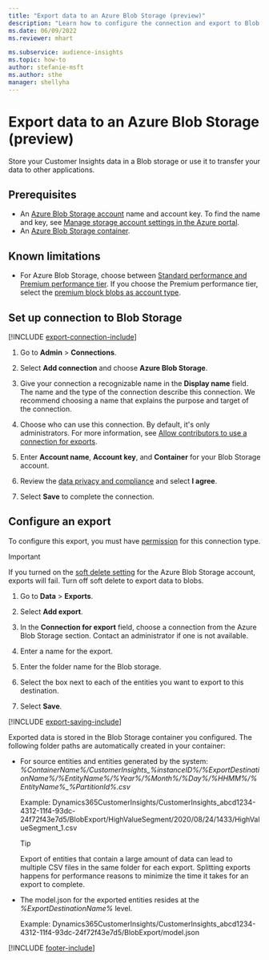 ```yaml
---
title: "Export data to an Azure Blob Storage (preview)"
description: "Learn how to configure the connection and export to Blob storage."
ms.date: 06/09/2022
ms.reviewer: mhart

ms.subservice: audience-insights
ms.topic: how-to
author: stefanie-msft
ms.author: sthe
manager: shellyha
---
```


# Export data to an Azure Blob Storage (preview)

Store your Customer Insights data in a Blob storage or use it to transfer your data to other applications.

## Prerequisites

- An [Azure Blob Storage account](/azure/storage/blobs/create-data-lake-storage-account) name and account key. To find the name and key, see [Manage storage account settings in the Azure portal](/azure/storage/common/storage-account-manage).
- An [Azure Blob Storage container](/azure/storage/blobs/storage-quickstart-blobs-portal#create-a-container).

## Known limitations

- For Azure Blob Storage, choose between [Standard performance and Premium performance tier](/azure/storage/blobs/storage-blob-performance-tiers). If you choose the Premium performance tier, select the [premium block blobs as account type](/azure/storage/common/storage-account-overview#types-of-storage-accounts).

## Set up connection to Blob Storage

[!INCLUDE [export-connection-include](includes/export-connection-admn.md)]

1. Go to **Admin** > **Connections**.

1. Select **Add connection** and choose **Azure Blob Storage**.

1. Give your connection a recognizable name in the **Display name** field. The name and the type of the connection describe this connection. We recommend choosing a name that explains the purpose and target of the connection.

1. Choose who can use this connection. By default, it's only administrators. For more information, see [Allow contributors to use a connection for exports](connections.md#allow-contributors-to-use-a-connection-for-exports).

1. Enter **Account name**, **Account key**, and **Container** for your Blob Storage account.

1. Review the [data privacy and compliance](connections.md#data-privacy-and-compliance) and select **I agree**.

1. Select **Save** to complete the connection.

## Configure an export

To configure this export, you must have [permission](export-destinations.md#set-up-a-new-export) for this connection type.

> [!IMPORTANT]
> If you turned on the [soft delete setting](/azure/storage/blobs/soft-delete-blob-enable) for the Azure Blob Storage account, exports will fail. Turn off soft delete to export data to blobs.

1. Go to **Data** > **Exports**.

1. Select **Add export**.

1. In the **Connection for export** field, choose a connection from the Azure Blob Storage section. Contact an administrator if one is not available.

1. Enter a name for the export.

1. Enter the folder name for the Blob storage.

1. Select the box next to each of the entities you want to export to this destination.

1. Select **Save**.

[!INCLUDE [export-saving-include](includes/export-saving.md)]

Exported data is stored in the Blob Storage container you configured. The following folder paths are automatically created in your container:

- For source entities and entities generated by the system:  
  *%ContainerName%/CustomerInsights_%instanceID%/%ExportDestinationName%/%EntityName%/%Year%/%Month%/%Day%/%HHMM%/%EntityName%_%PartitionId%.csv*  

  Example: Dynamics365CustomerInsights/CustomerInsights_abcd1234-4312-11f4-93dc-24f72f43e7d5/BlobExport/HighValueSegment/2020/08/24/1433/HighValueSegment_1.csv
  
  > [!TIP]
  > Export of entities that contain a large amount of data can lead to multiple CSV files in the same folder for each export. Splitting exports happens for performance reasons to minimize the time it takes for an export to complete.

- The model.json for the exported entities resides at the *%ExportDestinationName%* level.  
  
  Example: Dynamics365CustomerInsights/CustomerInsights_abcd1234-4312-11f4-93dc-24f72f43e7d5/BlobExport/model.json

[!INCLUDE [footer-include](includes/footer-banner.md)]
